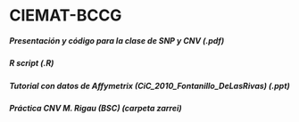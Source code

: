 # CIEMAT-BCCG
##### Presentación y código para la clase de SNP y CNV (.pdf)
##### R script (.R)
##### Tutorial con datos de Affymetrix (CiC_2010_Fontanillo_DeLasRivas) (.ppt)
##### Práctica CNV M. Rigau (BSC) (carpeta zarrei)
